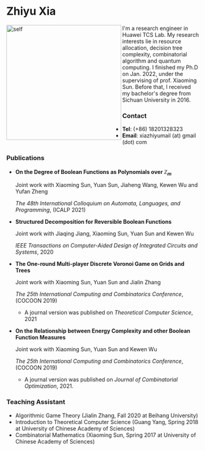 # Zhiyu Xia

<img src="https://s13ashell.github.io/img/self.png" width = "300" alt="self" align=left />

I'm a research engineer in Huawei TCS Lab. My research interests lie in resource allocation, decision tree complexity, combinatorial algorithm and quantum computing. I finished my Ph.D on Jan. 2022, under the supervising of prof. Xiaoming Sun. Before that, I received my bachelor's degree from Sichuan University in 2016.  

### Contact

- **Tel**: (+86) 18201328323
- **Email**: xiazhiyumail (at) gmail (dot) com

### Publications

- **On the Degree of Boolean Functions as Polynomials over $\mathbb Z_m$**

  Joint work with Xiaoming Sun, Yuan Sun, Jiaheng Wang, Kewen Wu and Yufan Zheng

  *The 48th International Colloquium on Automata, Languages, and Programming*, (ICALP 2021)

  

- **Structured Decomposition for Reversible Boolean Functions**

  Joint work with Jiaqing Jiang, Xiaoming Sun, Yuan Sun and Kewen Wu

  *IEEE Transactions on Computer-Aided Design of Integrated Circuits and Systems*, 2020

  

- **The One-round Multi-player Discrete Voronoi Game on Grids and Trees**

  Joint work with Xiaoming Sun, Yuan Sun and Jialin Zhang

  *The 25th International Computing and Combinatorics Conference*, (COCOON 2019)

  - A journal version was published on *Theoretical Computer Science*, 2021

  

- **On the Relationship between Energy Complexity and other Boolean Function Measures**

  Joint work with Xiaoming Sun, Yuan Sun and Kewen Wu

  *The 25th International Computing and Combinatorics Conference*, (COCOON 2019)

  - A journal version was published on *Journal of Combinatorial Optimization*, 2021.

### Teaching Assistant

- Algorithmic Game Theory (Jialin Zhang, Fall 2020 at Beihang University)
- Introduction to Theoretical Computer Science (Guang Yang, Spring 2018 at University of Chinese Academy of Sciences)
- Combinatorial Mathematics (Xiaoming Sun, Spring 2017 at University of Chinese Academy of Sciences)
